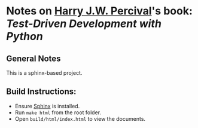 # Notes on [Harry J.W. Percival]'s book: _Test-Driven Development with Python_    

## General Notes

This is a sphinx-based project.

## Build Instructions:

  - Ensure [Sphinx] is installed.
  - Run `make html` from the root folder.
  - Open `build/html/index.html` to view the documents.

[Harry J.W. Percival]: https://www.obeythetestinggoat.com/
[Sphinx]: https://www.sphinx-doc.org/en/master
